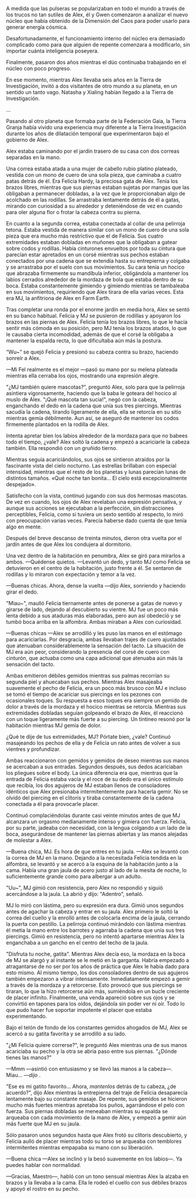 
A medida que las pulseras se popularizaban en todo el mundo a través de los trucos no tan sutiles de Alex, él y Gwen comenzaron a analizar el nuevo núcleo que había obtenido de la Dimensión del Caos para poder usarlo para generar energía cósmica.

Desafortunadamente, el funcionamiento interno del núcleo era demasiado complicado como para que alguien de repente comenzara a modificarlo, sin importar cuánta inteligencia poseyera.

Finalmente, pasaron dos años mientras el dúo continuaba trabajando en el núcleo con poco progreso.

En ese momento, mientras Alex llevaba seis años en la Tierra de Investigación, invitó a dos visitantes de otro mundo a su planeta, en un sentido un tanto vago. Natasha y Xialing habían llegado a la Tierra de Investigación.

…

Pasando al otro planeta que formaba parte de la Federación Gaia, la Tierra Granja había vivido una experiencia muy diferente a la Tierra Investigación durante los años de dilatación temporal que experimentaron bajo el gobierno de Alex.

Alex estaba caminando por el jardín trasero de su casa con dos correas separadas en la mano.

Una correa estaba atada a una mujer de cabello rubio platino plateado, vestida con un mono de cuero de una sola pieza, que caminaba a cuatro patas detrás de él. Era Felicia Hardy, la preciosa gata de Alex. Tenía los brazos libres, mientras que sus piernas estaban sujetas por mangas que las obligaban a permanecer dobladas, a la vez que le proporcionaban algo de acolchado en las rodillas. Se arrastraba lentamente detrás de él a gatas, mirando con curiosidad a su alrededor y deteniéndose de vez en cuando para oler alguna flor o frotar la cabeza contra su pierna.

En cuanto a la segunda correa, estaba conectada al collar de una pelirroja tetona. Estaba vestida de manera similar con un mono de cuero de una sola pieza que era mucho más restrictivo que el de Felicia. Sus cuatro extremidades estaban dobladas en muñones que la obligaban a gatear sobre codos y rodillas. Había cinturones envueltos por toda su cintura que parecían estar apretados en un corsé mientras sus pechos estaban conectados por una cadena que se extendía hasta su entrepierna y colgaba y se arrastraba por el suelo con sus movimientos. Su cara tenía un hocico que abrazaba firmemente su mandíbula inferior, obligándola a mantener los labios cerrados alrededor de la mordaza de bola que estaba dentro de su boca. Estaba constantemente gimiendo y gimiendo mientras se tambaleaba en sus movimientos, requiriendo que Alex tirara de ella varias veces. Esta era MJ, la anfitriona de Alex en Farm Earth.

Tras completar una ronda por el enorme jardín en media hora, Alex se sentó en su banco habitual. Felicia y MJ se pusieron de rodillas y apoyaron los brazos en las piernas de Alex. Felicia tenía los brazos libres, lo que le hacía sentir más cómoda en su posición, pero MJ tenía los brazos atados, lo que le causaba cierta incomodidad, además de que el corsé la obligaba a mantener la espalda recta, lo que dificultaba aún más la postura.

“Wu~” se quejó Felicia y presionó su cabeza contra su brazo, haciendo sonreír a Alex.

—Mi Fel realmente es el mejor —pasó su mano por su melena plateada mientras ella cerraba los ojos, mostrando una expresión alegre.

"¿MJ también quiere mascotas?", preguntó Alex, solo para que la pelirroja asintiera vigorosamente, haciendo que la baba le goteara del hocico al muslo de Alex. "¡Qué mascota tan sucia!", negó con la cabeza, enganchando el dedo en la cadena que unía sus tres piercings. Mientras sacudía la cadena, tirando ligeramente de ella, ella se retorcía en su sitio mientras gemía débilmente. Aun así, se aseguró de mantener los codos firmemente plantados en la rodilla de Alex.

Intenta apretar bien los labios alrededor de la mordaza para que no babees todo el tiempo, ¿vale? Alex soltó la cadena y empezó a acariciarle la cabeza también. Ella respondió con un gruñido tierno.

Mientras seguía acariciándolos, sus ojos se sintieron atraídos por la fascinante vista del cielo nocturno. Las estrellas brillaban con especial intensidad, mientras que el resto de los planetas y lunas parecían lunas de distintos tamaños. «Qué noche tan bonita... El cielo está excepcionalmente despejado».

Satisfecho con la vista, continuó jugando con sus dos hermosas mascotas. De vez en cuando, los ojos de Alex revelaban una expresión pensativa, y aunque sus acciones se ejecutaban a la perfección, sin distracciones perceptibles, Felicia, como si tuviera un sexto sentido al respecto, lo miró con preocupación varias veces. Parecía haberse dado cuenta de que tenía algo en mente.

Después del breve descanso de treinta minutos, dieron otra vuelta por el jardín antes de que Alex los condujera al dormitorio.

Una vez dentro de la habitación en penumbra, Alex se giró para mirarlos a ambos. —Quédense quietos. —Levantó un dedo, y tanto MJ como Felicia se detuvieron en el centro de la habitación, justo frente a él. Se sentaron de rodillas y lo miraron con expectación y temor a la vez.

—Buenas chicas. Ahora, dense la vuelta —dijo Alex, sonriendo y haciendo girar el dedo.

"Miau~", maulló Felicia tiernamente antes de ponerse a gatas de nuevo y girarse de lado, dejando al descubierto su vientre. MJ fue un poco más lenta debido a sus ataduras más elaboradas, pero aun así obedeció y se tumbó boca arriba en la alfombra. Ambas miraban a Alex con curiosidad.

—Buenas chicas —Alex se arrodilló y les puso las manos en el estómago para acariciarlas. Por desgracia, ambas llevaban trajes de cuero ajustados que atenuaban considerablemente la sensación del tacto. La situación de MJ era aún peor, considerando la presencia del corsé de cuero con cinturón, que actuaba como una capa adicional que atenuaba aún más la sensación del tacto.

Ambas emitieron débiles gemidos mientras sus palmas recorrían su segunda piel y ahuecaban sus pechos. Mientras Alex masajeaba suavemente el pecho de Felicia, era un poco más brusco con MJ e incluso se tomó el tiempo de acariciar sus piercings en los pezones con ocasionales toques. Su respuesta a esos toques era siempre un gemido de dolor a través de la mordaza y el hocico mientras se retorcía. Mientras sus extremidades dobladas seguían golpeando el brazo de Alex, él reaccionó con un toque ligeramente más fuerte a su piercing. Un tintineo resonó por la habitación mientras MJ gemía de dolor.

¿Qué te dije de tus extremidades, MJ? Pórtate bien, ¿vale? Continuó masajeando los pechos de ella y de Felicia un rato antes de volver a sus vientres y profundizar.

Ambas reaccionaron con gemidos y gemidos de deseo mientras sus manos se acercaban a sus entradas. Segundos después, sus dedos acariciaban los pliegues sobre el body. La única diferencia era que, mientras que la entrada de Felicia estaba vacía y el roce de su dedo era el único estímulo que recibía, los dos agujeros de MJ estaban llenos de consoladores idénticos que Alex presionaba intermitentemente para hacerla gemir. No se olvidó del piercing en el clítoris y tiraba constantemente de la cadena conectada a él para provocarle placer.

Continuó complaciéndolas durante casi veinte minutos antes de que MJ alcanzara un orgasmo medianamente intenso y gimiera con fuerza. Felicia, por su parte, jadeaba con necesidad, con la lengua colgando a un lado de la boca, asegurándose de mantener las piernas abiertas y las manos alejadas de molestar a Alex.

—Buena chica, MJ. Es hora de que entres en tu jaula. —Alex se levantó con la correa de MJ en la mano. Dejando a la necesitada Felicia tendida en la alfombra, se levantó y se acercó a la esquina de la habitación junto a la cama. Había una gran jaula de acero justo al lado de la mesita de noche, lo suficientemente grande como para albergar a un adulto.

"Uu~", MJ gimió con resistencia, pero Alex no respondió y siguió acercándose a la jaula. La abrió y dijo: "Adentro", señaló.

MJ lo miró con lástima, pero su expresión era dura. Gimió unos segundos antes de agachar la cabeza y entrar en su jaula. Alex primero le soltó la correa del cuello y la enrolló antes de colocarla encima de la jaula, cerrando la puerta con pestillo. La pelirroja continuó mirándolo con lástima mientras él metía la mano entre los barrotes y agarraba la cadena que unía sus tres piercings. Gimió en resistencia, pero no intentó apartarse mientras Alex la enganchaba a un gancho en el centro del techo de la jaula.

"Disfruta tu noche, gatita". Mientras Alex decía eso, la mordaza en la boca de MJ se alargó y al instante se le metió en la garganta. Habría empezado a atragantarse de no ser por los años de práctica que Alex le había dado para esto mismo. Al mismo tiempo, los dos consoladores dentro de sus agujeros también empezaron a vibrar intensamente. Inmediatamente empezó a gemir a través de la mordaza y a retorcerse. Esto provocó que sus piercings se tiraran, lo que la hizo retorcerse aún más, sumiéndola en un bucle creciente de placer infinito. Finalmente, una venda apareció sobre sus ojos y se convirtió en tapones para los oídos, dejándola sin poder ver ni oír. Todo lo que pudo hacer fue soportar impotente el placer que estaba experimentando.

Bajo el telón de fondo de los constantes gemidos ahogados de MJ, Alex se acercó a su gatita favorita y se arrodilló a su lado.

"¿Mi Felicia quiere correrse?", le preguntó Alex mientras una de sus manos acariciaba su pecho y la otra se abría paso entre sus piernas. "¿Dónde tienes las manos?"

—Mmm —asintió con entusiasmo y se llevó las manos a la cabeza—. Miau... _—dijo_ .

"Ese es mi gatito favorito... Ahora, _mantenlos_ detrás de tu cabeza, ¿de acuerdo?", dijo Alex mientras la entrepierna del traje de Felicia desaparecía lentamente bajo su constante masaje. De repente, sus gemidos se hicieron mucho más fuertes mientras apretaba los puños, agarrándose el pelo con fuerza. Sus piernas dobladas se meneaban mientras su espalda se arqueaba con cada movimiento de la mano de Alex, y empezó a gemir aún más fuerte que MJ en su jaula.

Sólo pasaron unos segundos hasta que Alex frotó su clítoris descubierto, y Felicia aulló de placer mientras todo su torso se arqueaba con temblores intermitentes mientras empapaba su mano con su liberación.

—Buena chica —Alex se inclinó y la besó suavemente en los labios—. Ya puedes hablar con normalidad.

—Gracias, Maestro—, habló con un tono sensual mientras Alex la alzaba en brazos y la llevaba a la cama. Ella le rodeó el cuello con sus débiles brazos y apoyó el rostro en su pecho.